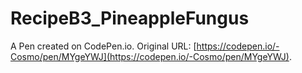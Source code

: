 # RecipeB3_PineappleFungus

A Pen created on CodePen.io. Original URL: [https://codepen.io/-Cosmo/pen/MYgeYWJ](https://codepen.io/-Cosmo/pen/MYgeYWJ).

